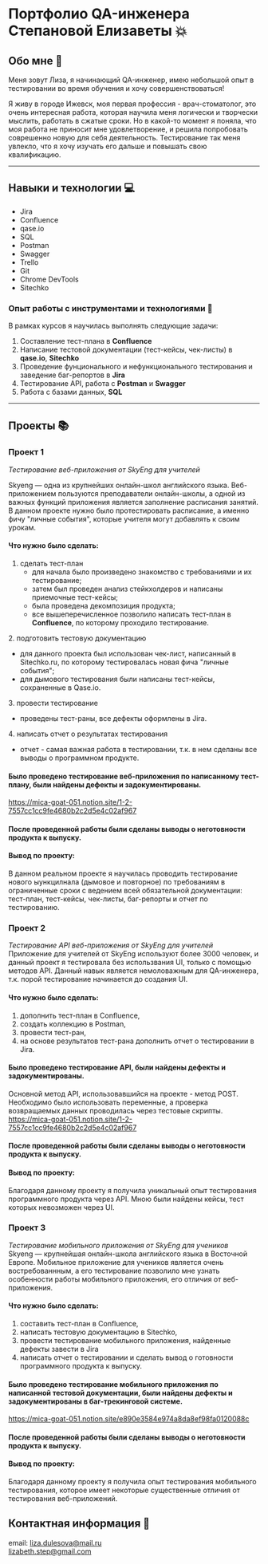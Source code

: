 # Портфолио QA-инженера Степановой Елизаветы 💥

## Обо мне 👩
Меня зовут Лиза, я начинающий QA-инженер, имею небольшой опыт в тестировании во время обучения и хочу совершенствоваться! 

Я живу в городе Ижевск, моя первая профессия - врач-стоматолог, это очень интересная работа, которая научила меня логически и творчески мыслить, работать в сжатые сроки. Но в какой-то момент я поняла, что моя работа не приносит мне удовлетворение, и решила попробовать соврешенно новую для себя деятельность. Тестирование так меня увлекло, что я хочу изучать его дальше и повышать свою квалификацию.

---
## Навыки и технологии 💻

* Jira
* Confluence
* qase.io
* SQL
* Postman
* Swagger
* Trello
* Git
* Chrome DevTools
* Sitechko

### Опыт работы с инструментами и технологиями 🔌

В рамках курсов я научилась выполнять следующие задачи:
1. Составление тест-плана в **Confluence**
2. Написание тестовой документации (тест-кейсы, чек-листы) в **qase.io**, **Sitechko**
3. Проведение фунционального и нефункционального тестирования и заведение баг-репортов в **Jira**
4. Тестирование API, работа с **Postman** и **Swagger**
5. Работа с базами данных, **SQL**

---
## Проекты 📚

### Проект 1

*Тестирование веб-приложения от SkyEng для учителей*

Skyeng — одна из крупнейших онлайн-школ английского языка. Веб-приложением пользуются преподаватели онлайн-школы, а одной из важных функций приложения является заполнение расписания занятий. В данном проекте нужно было протестировать расписание, а именно фичу "личные события", которые учителя могут добавлять к своим урокам.


#### Что нужно было сделать:
1. сделать тест-план
   - для начала было произведено знакомство с требованиями и их тестирование;
   - затем был проведен анализ стейкхолдеров и написаны приемочные тест-кейсы;
   - была проведена декомпозиция продукта;
   - все вышеперечисленное позволило написать тест-план в **Confluence**, по которому проходило тестирование.

2️. подготовить тестовую документацию  
   - для данного проекта был использован чек-лист, написанный в Sitechko.ru, по которому тестировалась новая фича "личные события";
   - для дымового тестирования были написаны тест-кейсы, сохраненные в Qase.io.

3️. провести тестирование
   - проведены тест-раны, все дефекты оформлены в Jira.

4️. написать отчет о результатах тестирования
   - отчет - самая важная работа в тестировании, т.к. в нем сделаны все выводы о программном продукте.


#### Было проведено тестирование веб-приложения по написанному тест-плану, были найдены дефекты и задокументированы.  
https://mica-goat-051.notion.site/1-2-7557cc1cc9fe4680b2c2d5e4c02af967

#### После проведенной работы были сделаны выводы о неготовности продукта к выпуску. 
#### Вывод по проекту:
В данном реальном проекте я научилась проводить тестирование нового ыункцилнала (дымовое и повторное) по требованиям в ограниченные сроки с ведением всей обязательной документации: тест-план, тест-кейсы, чек-листы, баг-репорты и отчет по тестированию.

### Проект 2

*Тестирование API веб-приложения от SkyEng для учителей*  
Приложение для учителей от SkyEng используют более 3000 человек, и данный проект я тестировала без использвания UI, только с помощью методов API.  Данный навык является немоловажным для QA-инженера, т.к. порой тестирование начинается до создания UI.

#### Что нужно было сделать:
1. дополнить тест-план в Confluence,
2. создать коллекцию в Postman,
3. провести тест-ран,
4. на основе результатов тест-рана дополнить отчет о тестировании в Jira.


#### Было проведено тестирование API, были найдены дефекты и задокументированы.   
Основной метод API, использовавшийся на проекте - метод POST. Необходимо было использовать переменные, а проверка возвращаемых данных проводилась через тестовые скрипты.  
https://mica-goat-051.notion.site/1-2-7557cc1cc9fe4680b2c2d5e4c02af967

#### После проведенной работы были сделаны выводы о неготовности продукта к выпуску.  
#### Вывод по проекту:
Благодаря данному проекту я получила уникальный опыт тестирования программного продукта через API. Мною были найдены кейсы, тест которых невозможен через UI.

### Проект 3

*Тестирование мобильного приложения от SkyEng для учеников*  
Skyeng — крупнейшая онлайн-школа английского языка в Восточной Европе. Мобильное приложение для учеников является очень востребованнным, а его тестирование позволило мне узнать особенности работы мобильного приложения, его отличия от веб-приложения.

#### Что нужно было сделать:
1. составить тест-план в Confluence,
2. написать тестовую документацию в Sitechko,
3. провести тестирование мобильного приложения, найденные дефекты завести в Jira
4. написать отчет о тестировании и сделать вывод о готовности программного продукта к выпуску.


#### Было проведено тестирование мобильного приложения по написанной тестовой документации, были найдены дефекты и задокументированы в баг-трекинговой системе.   
https://mica-goat-051.notion.site/e890e3584e974a8da8ef98fa0120088c


#### После проведенной работы были сделаны выводы о неготовности продукта к выпуску.  
#### Вывод по проекту:
Благодаря данному проекту я получила опыт тестирования мобильного тестирования, которое имеет некоторые существенные отличия от тестирования веб-приложений.

## Контактная информация 📩
email: liza.dulesova@mail.ru  
       lizabeth.step@gmail.com
